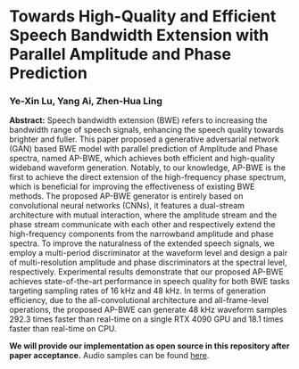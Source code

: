 # Towards High-Quality and Efficient Speech Bandwidth Extension with Parallel Amplitude and Phase Prediction
### Ye-Xin Lu, Yang Ai, Zhen-Hua Ling

**Abstract:** 
Speech bandwidth extension (BWE) refers to increasing the bandwidth range of speech signals, enhancing the speech quality towards brighter and fuller. This paper proposed a generative adversarial network (GAN) based BWE model with parallel prediction of Amplitude and Phase spectra, named AP-BWE, which achieves both efficient and high-quality wideband waveform generation. Notably, to our knowledge, AP-BWE is the first to achieve the direct extension of the high-frequency phase spectrum, which is beneficial for improving the effectiveness of existing BWE methods. The proposed AP-BWE generator is entirely based on convolutional neural networks (CNNs), it features a dual-stream architecture with mutual interaction, where the amplitude stream and the phase stream communicate with each other and respectively extend the high-frequency components from the narrowband amplitude and phase spectra. To improve the naturalness of the extended speech signals, we employ a multi-period discriminator at the waveform level and design a pair of multi-resolution amplitude and phase discriminators at the spectral level, respectively. Experimental results demonstrate that our proposed AP-BWE achieves state-of-the-art performance in speech quality for both BWE tasks targeting sampling rates of 16 kHz and 48 kHz. In terms of generation efficiency, due to the all-convolutional architecture and all-frame-level operations, the proposed AP-BWE can generate 48 kHz waveform samples 292.3 times faster than real-time on a single RTX 4090 GPU and 18.1 times faster than real-time on CPU.

**We will provide our implementation as open source in this repository after paper acceptance.**
Audio samples can be found [here](http://yxlu-0102.github.io/AP-BWE).
